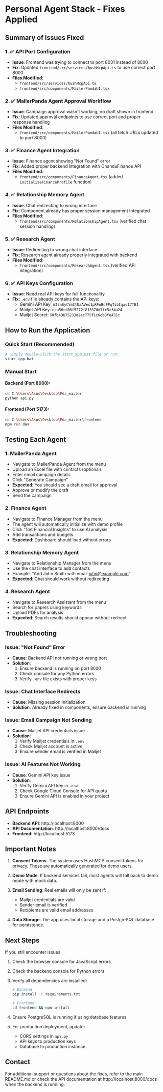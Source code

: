 # Personal Agent Stack - Fixes Applied

## Summary of Issues Fixed

### 1. ✅ API Port Configuration
- **Issue**: Frontend was trying to connect to port 8001 instead of 8000
- **Fix**: Updated `frontend/src/services/hushMcpApi.ts` to use correct port 8000
- **Files Modified**: 
  - `frontend/src/services/hushMcpApi.ts`
  - `frontend/src/components/MailerPandaUI.tsx`

### 2. ✅ MailerPanda Agent Approval Workflow
- **Issue**: Campaign approval wasn't working, no draft shown in frontend
- **Fix**: Updated approval endpoints to use correct port and proper response handling
- **Files Modified**:
  - `frontend/src/components/MailerPandaUI.tsx` (all fetch URLs updated to port 8000)

### 3. ✅ Finance Agent Integration
- **Issue**: Finance agent showing "Not Found" error
- **Fix**: Added proper backend integration with ChanduFinance API
- **Files Modified**:
  - `frontend/src/components/FinanceAgent.tsx` (added `initializeFinanceProfile` function)

### 4. ✅ Relationship Memory Agent
- **Issue**: Chat redirecting to wrong interface
- **Fix**: Component already has proper session management integrated
- **Files Modified**:
  - `frontend/src/components/RelationshipAgent.tsx` (verified chat session handling)

### 5. ✅ Research Agent
- **Issue**: Redirecting to wrong chat interface
- **Fix**: Research agent already properly integrated with backend
- **Files Modified**:
  - `frontend/src/components/ResearchAgent.tsx` (verified API integration)

### 6. ✅ API Keys Configuration
- **Issue**: Need real API keys for full functionality
- **Fix**: `.env` file already contains the API keys:
  - Gemini API Key: `AIzaSyCYmItUaAVeo1pRFnBdFPqTibIqas17TBI`
  - Mailjet API Key: `cca56ed08f5272f813370d7fc5a34a24`
  - Mailjet Secret: `60fb43675233e2ac775f1c6cb8fe455c`

## How to Run the Application

### Quick Start (Recommended)
```bash
# Simply double-click the start_app.bat file or run:
start_app.bat
```

### Manual Start

#### Backend (Port 8000):
```bash
cd C:\Users\Asus\Desktop\Pda_mailer
python api.py
```

#### Frontend (Port 5173):
```bash
cd C:\Users\Asus\Desktop\Pda_mailer\frontend
npm run dev
```

## Testing Each Agent

### 1. MailerPanda Agent
- Navigate to MailerPanda Agent from the menu
- Upload an Excel file with contacts (optional)
- Enter email campaign details
- Click "Generate Campaign"
- **Expected**: You should see a draft email for approval
- Approve or modify the draft
- Send the campaign

### 2. Finance Agent
- Navigate to Finance Manager from the menu
- The agent will automatically initialize with demo profile
- Click "Get Financial Insights" to use AI analysis
- Add transactions and budgets
- **Expected**: Dashboard should load without errors

### 3. Relationship Memory Agent
- Navigate to Relationship Manager from the menu
- Use the chat interface to add contacts
- Example: "Add John Smith with email john@example.com"
- **Expected**: Chat should work without redirecting

### 4. Research Agent
- Navigate to Research Assistant from the menu
- Search for papers using keywords
- Upload PDFs for analysis
- **Expected**: Search results should appear without redirect

## Troubleshooting

### Issue: "Not Found" Error
- **Cause**: Backend API not running or wrong port
- **Solution**: 
  1. Ensure backend is running on port 8000
  2. Check console for any Python errors
  3. Verify `.env` file exists with proper keys

### Issue: Chat Interface Redirects
- **Cause**: Missing session initialization
- **Solution**: Already fixed in components, ensure backend is running

### Issue: Email Campaign Not Sending
- **Cause**: Mailjet API credentials issue
- **Solution**: 
  1. Verify Mailjet credentials in `.env`
  2. Check Mailjet account is active
  3. Ensure sender email is verified in Mailjet

### Issue: AI Features Not Working
- **Cause**: Gemini API key issue
- **Solution**:
  1. Verify Gemini API key in `.env`
  2. Check Google Cloud Console for API quota
  3. Ensure Gemini API is enabled in your project

## API Endpoints

- **Backend API**: http://localhost:8000
- **API Documentation**: http://localhost:8000/docs
- **Frontend**: http://localhost:5173

## Important Notes

1. **Consent Tokens**: The system uses HushMCP consent tokens for privacy. These are automatically generated for demo users.

2. **Demo Mode**: If backend services fail, most agents will fall back to demo mode with mock data.

3. **Email Sending**: Real emails will only be sent if:
   - Mailjet credentials are valid
   - Sender email is verified
   - Recipients are valid email addresses

4. **Data Storage**: The app uses local storage and a PostgreSQL database for persistence.

## Next Steps

If you still encounter issues:

1. Check the browser console for JavaScript errors
2. Check the backend console for Python errors
3. Verify all dependencies are installed:
   ```bash
   # Backend
   pip install -r requirements.txt
   
   # Frontend
   cd frontend && npm install
   ```

4. Ensure PostgreSQL is running if using database features

5. For production deployment, update:
   - CORS settings in `api.py`
   - API keys to production keys
   - Database to production instance

## Contact

For additional support or questions about the fixes, refer to the main README.md or check the API documentation at http://localhost:8000/docs when the backend is running.
